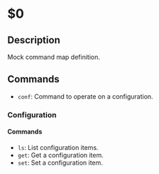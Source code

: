 $0
==

## Description

Mock command map definition.

## Commands

* `conf`: Command to operate on a configuration.

### Configuration

#### Commands

* `ls`: List configuration items.
* `get`: Get a configuration item.
* `set`: Set a configuration item.
